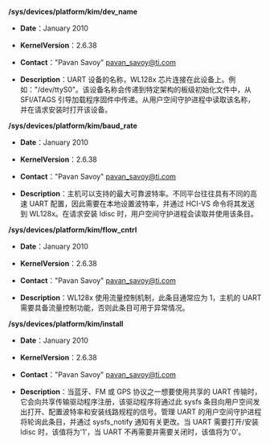 **/sys/devices/platform/kim/dev_name**

- **Date**：January 2010

- **KernelVersion**：2.6.38

- **Contact**："Pavan Savoy" <pavan_savoy@ti.com>

- **Description**：UART 设备的名称，WL128x 芯片连接在此设备上。例如："/dev/ttyS0"。该设备名称会传递到特定架构的板级初始化文件中，从 SFI/ATAGS 引导加载程序固件中传递。从用户空间守护进程中读取该名称，并在请求安装时打开该设备。

**/sys/devices/platform/kim/baud_rate**

- **Date**：January 2010

- **KernelVersion**：2.6.38

- **Contact**："Pavan Savoy" <pavan_savoy@ti.com>

- **Description**：主机可以支持的最大可靠波特率。不同平台往往具有不同的高速 UART 配置，因此需要在本地设置波特率，并通过 HCI-VS 命令将其发送到 WL128x。在请求安装 ldisc 时，用户空间守护进程会读取并使用该条目。

**/sys/devices/platform/kim/flow_cntrl**

- **Date**：January 2010

- **KernelVersion**：2.6.38

- **Contact**："Pavan Savoy" <pavan_savoy@ti.com>

- **Description**：WL128x 使用流量控制机制，此条目通常应为 1，主机的 UART 需要具备流量控制功能，否则此条目可用于异常情况。

**/sys/devices/platform/kim/install**

- **Date**：January 2010

- **KernelVersion**：2.6.38

- **Contact**："Pavan Savoy" <pavan_savoy@ti.com>

- **Description**：当蓝牙、FM 或 GPS 协议之一想要使用共享的 UART 传输时，它会向共享传输驱动程序注册，该驱动程序将通过此 sysfs 条目向用户空间发出打开、配置波特率和安装线路规程的信号。管理 UART 的用户空间守护进程将轮询此条目，并通过 sysfs_notify 通知有关更改。当 UART 需要打开/安装 ldisc 时，该值将为'1'，当 UART 不再需要并需要关闭时，该值将为'0'。